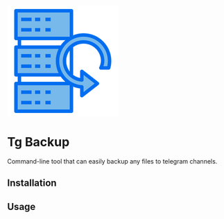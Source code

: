 ![Backup](backup.png)
# Tg Backup

Command-line tool that can easily backup any files to telegram channels.

## Installation

## Usage